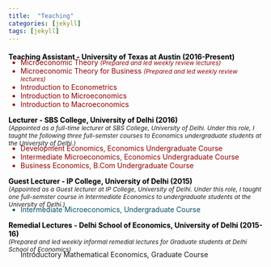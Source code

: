 ```yaml
---
title:  "Teaching"
categories: [jekyll]
tags: [jekyll]
---
```

<!---<h4><strong><p>University of Texas at Austin</p></strong></h4>-->
<p style="margin-top:20px;"><strong style="color:#000000;">Teaching Assistant - University of Texas at Austin (2016-Present) </strong></p>

<!---
<br />(<a href="" target="_blank">Course evaluations</a>)</p>
-->
<ul style="margin-top:-20px;">
  <li style="color:#910000;">Microeconomic Theory  <em style="font-size:12px" style="color:#3d3e49;">(Prepared and led weekly review lectures)</em> </li>
  <li style="color:#910000;">Microeconomic Theory for Business <em style="font-size:12px" style="color:#3d3e49;">(Prepared and led weekly review lectures)</em> </li>
  <li style="color:#910000;">Introduction to Econometrics </li> 
  <li style="color:#910000;">Introduction to Microeconomics </li> 
  <li style="color:#910000;">Introduction to Macroeconomics </li>  
</ul> 

<!---<h4><strong><p style="margin-top:20px;">University of Delhi</p></strong></h4>-->
<p><strong style="color:#000000;">Lecturer - SBS College, University of Delhi  (2016) <br> </strong>
<em style="font-size:12px" style="color:#3d3e49;"> (Appointed as a full-time lecturer at SBS College, University of Delhi. Under this role, I taught the following three full-semster courses to Economics undergraduate students at the University of Delhi.)</em> </p>

<!---
<br />(<a href="" target="_blank">Course evaluations</a>)</p>
-->
<ul style="margin-top:-20px;">
  <li style="color:#910000;">Development Economics, Economics Undergraduate Course </li>
  <li style="color:#910000;">Intermediate Microeconomics, Economics Undergraduate Course </li>
  <li style="color:#910000;">Business Economics, B.Com Undergraduate Course</li>
</ul>

<p><strong style="color:#000000;">Guest Lecturer - IP College, University of Delhi (2015) </strong><br>
<em style="font-size:12px" style="color:#3d3e49;">(Appointed as a Guest lecturer at IP College, University of Delhi. Under this role, I taught one full-semster course in Intermediate Economics to undergraduate students at the University of Delhi.)</em> </p> 

<!---
<br />(<a href="" target="_blank">Course evaluations</a>)</p>
-->
<ul style="margin-top:-20px;">
<li style="color:#074f62;">Intermediate Microeconomics, Undergraduate Course</li>
</ul>

<p><strong style="color:#000000;">Remedial Lectures  - Delhi School of Economics, University of Delhi (2015-16) </strong> <br>
 <em style="font-size:12px" style="color:#910000;">(Prepared and led weekly informal remedial lectures for Graduate students at Delhi School of Economics)</em>  </p>
 
<!---
<br />(<a href="" target="_blank">Course evaluations</a>)</p>
-->
<ul style="margin-top:-20px;">
<listyle="color:#910000;">Introductory Mathematical Economics, Graduate Course</li>
</ul>




